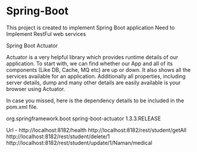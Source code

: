 # Spring-Boot

This project is created to implement Spring Boot application 
Need to Implement RestFul web services


Spring Boot Actuator

Actuator is a very helpful library which provides runtime details of our application. To start with, we can find whether our App and all of its components (Like DB, Cache, MQ etc) are up or down. It also shows all the services available for an application. Additionally all properties, including server details, dump and many other details are easily available is your browser using Actuator.

In case you missed, here is the dependency details to be included in the pom.xml file.

<dependency>
	<groupId>org.springframework.boot</groupId>
	<artifactId>spring-boot-actuator</artifactId>
	<version>1.3.3.RELEASE</version>
</dependency>

Url - http://localhost:8182/health
http://localhost:8182/rest/student/getAll
http://localhost:8182/rest/student/delete/1
http://localhost:8182/rest/student/update/1/Naman/medical
